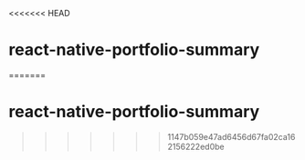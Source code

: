 <<<<<<< HEAD
# react-native-portfolio-summary
=======
# react-native-portfolio-summary
>>>>>>> 1147b059e47ad6456d67fa02ca162156222ed0be
